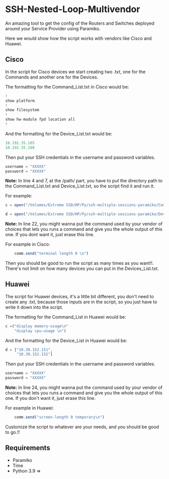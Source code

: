 # SSH-Nested-Loop-Multivendor

An amazing tool to get the config of the Routers and Switches deployed around your Service Provider using Paramiko.

Here we would show how the script works with vendors like Cisco and Huawei.

##  Cisco

In the script for Cisco devices we start creating two .txt, one for the Commands and another one for the Devices. 

The formatting for the Command_List.txt in Cisco would be:

```js
!
show platform
!
show filesystem
!
show hw-module fpd location all
!
```
And the formatting for the Device_List.txt would be:
```js
10.192.35.105
10.192.35.108
```
Then put your SSH credentials in the username and password variables.
```js
username = "XXXXX"
password = "XXXXX" 
```

**Note:** In line 4 and 7, at the /path/ part, you have to put the directory path to the Command_List.txt and Device_List.txt, so the script find it and run it.

For example:
```js
c = open("/Volumes/Extreme SSD/HP/Py/ssh-multiple-sessions-paramiko/Command_List.txt" , "r")

d = open("/Volumes/Extreme SSD/HP/Py/ssh-multiple-sessions-paramiko/Device_List.txt", "r")
```

**Note:** In line 22, you might wanna put the command used by your vendor of choices that lets you runs a command and give you the whole output of this one. If you dont want it, just erase this line.

For example in Cisco:
```js
    comm.send("terminal length 0 \n")
```


Then you should be good to run the script as many times as you want!!. There's not limit on how many devices you can put in the Devices_List.txt.

##  Huawei

The script for Huawei devices, it's a little bit different, you don't need to create any .txt, because those inputs are in the script, so you just have to write it down into the script.

The formatting for the Command_List in Huawei would be:

```js
c =("display memory-usage\n"
    "display cpu-usage \n")
```
And the formatting for the Device_List in Huawei would be:
```js
d = ["10.39.152.151",
     "10.39.152.152"]
```
Then put your SSH credentials in the username and password variables.
```js
username = "XXXXX"
password = "XXXXX" 
```
**Note:** In line 24, you might wanna put the command used by your vendor of choices that lets you runs a command and give you the whole output of this one. If you don't want it, just erase this line.

For example in Huawei:
```js
    comm.send("screen-length 0 temporary\n")
```

Customize the script to whatever are your needs, and you should be good to go.!!

## Requirements

* Paramiko
* Time
* Python 3.9 =>
